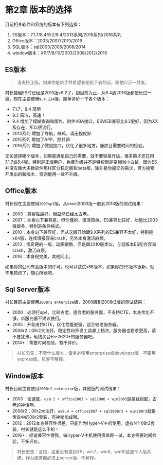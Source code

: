# 第2章 版本的选择

目前相关软件和系统的版本有下列选择：

1. ES版本：7.1.7/8.4/9.2/9.4/2013系列/2015系列/2016系列
2. Office版本：2003/2007/2010/2016
3. SQL版本：sql2000/2005/2008/2014
4. window版本：XP/7/8/10/2003/2008/2012/2016

## ES版本
> 请支持正版，如果你是新手并希望长期用下去的话，哪怕只买一并发。

村长接触ES时已经是2010版v9.2了，到目前为止，从8.4到2016版都把玩过一遍，现在主要使用`9.4.124`版，简单评价一下各个版本：
* 7.1.7，8.4 简陋
* 9.2 简洁，高速！
* 9.4 增加了模糊查询和图片、附件VBA接口，ESWEB兼容比9.2更好，因为XX版存在，所以很流行。
* 2013系列 增加了导航，辣鸡，请无视就好
* 2015系列 增加了APP，然并卵
* 2016系列 增加了微信接口，优化了很多地方，臃肿且需要时间的检验。

无论选择哪个版本，如果能满足自己的需要，就不要轻易升级，很多筒子还在用7.1.7或8.4呢。特别是正版用户，免费升级并不是特权而是变相当小白鼠，因为ES并没有像大多数软件那样区分稳定版和beta版，除非是你提交的需求，官方接受开发出的新版本，否则能用一律不升级。

## Office版本
村长现在主要使用`2007sp3`版，从excel2003版一直到2013版的测试结果：
* 2003：兼容性最好，但显然已经太古老。
* 2007：本身向下兼容差，但你懂的，激活简单。ES兼容比较好，功能比2003强很多，特别是条件格式。
* 2010：本身向下兼容好，但从这版开始跟9.X系列的ES兼容不太好，特别是x64版，连续填报容易crash，另外本身激活麻烦。
* 2013：很奇葩的一版，动画很酷，但是跟2010版类似，与低版本ES配合容易crash，激活麻烦。
* 2016：本身很完美，其他同上。

如果你的公司有高版本的许可，也可以试试x86版本，如果你的ES版本很新，就不用顾虑了，随心所欲吧。

## Sql Server版本
村长目前主要使用`2008r2 enterpise`版，2000版到2008r2版的测试结果：
* 2000：必须打sp4，比较古老，适合老的服务器，不支持CTE，本身优化不够，新服务器不建议使用。
* 2005：开始支持CTE，优化性能更强，适合较老服务器。
* 2008r2：08r2大法好，稳定性和开发工具都上档次，服务器也要求更高，请不要犹豫，砸钱买台E5-2620+的服务器吧。
* 2014+：需要时间检验，暂不评价。

> 村长忠告：不管什么版本，请务必使用enterprise或developer版，不要用express版，坑爹不解释。

## Window版本
村长目前主要使用`2008r2 enterpise`版，其他版的测试结果：
* 2003：论速度，`es9.2 + office2003 + sql2000 + win2003`是屌丝绝配，古老的神话啊。
* 2008r2：08r2大法好，`es9.4 + office2007 + sql2008r2 + win200r2`就是传说中的08r2套装，有神秘加成哦。
* 2012：2012本身兼容性很差，只能作为Hyper-V主机使用，虚拟N个08r2套装，村长就是这么干的！
* 2016+：据说兼容性很强，做Hyper-V主机使用很值得一试，本身需要时间检验，不多评价。

> 村长忠告：没错，这里没有提到XP，win7，win8，win10这些个人版系统，作为服务器必须上server版，不解释。
